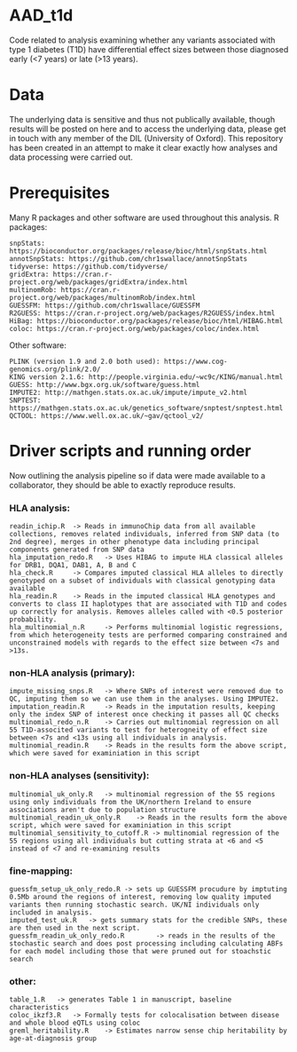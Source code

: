 # AAD_t1d

Code related to analysis examining whether any variants associated with type 1 diabetes (T1D) have  differential effect sizes between those diagnosed early (<7 years) or late (>13 years).

# Data

The underlying data is sensitive and thus not publically available, though results will be posted on here and to access the underlying data, please get in touch with any member of the DIL (University of Oxford).
This repository has been created in an attempt to make it clear exactly how analyses and data processing were carried out.

# Prerequisites

Many R packages and other software are used throughout this analysis.
R packages:

```
snpStats: https://bioconductor.org/packages/release/bioc/html/snpStats.html
annotSnpStats: https://github.com/chr1swallace/annotSnpStats
tidyverse: https://github.com/tidyverse/
gridExtra: https://cran.r-project.org/web/packages/gridExtra/index.html
multinomRob: https://cran.r-project.org/web/packages/multinomRob/index.html
GUESSFM: https://github.com/chr1swallace/GUESSFM
R2GUESS: https://cran.r-project.org/web/packages/R2GUESS/index.html
HiBag: https://bioconductor.org/packages/release/bioc/html/HIBAG.html
coloc: https://cran.r-project.org/web/packages/coloc/index.html
```

Other software:
```
PLINK (version 1.9 and 2.0 both used): https://www.cog-genomics.org/plink/2.0/
KING version 2.1.6: http://people.virginia.edu/~wc9c/KING/manual.html
GUESS: http://www.bgx.org.uk/software/guess.html
IMPUTE2: http://mathgen.stats.ox.ac.uk/impute/impute_v2.html
SNPTEST: https://mathgen.stats.ox.ac.uk/genetics_software/snptest/snptest.html
QCTOOL: https://www.well.ox.ac.uk/~gav/qctool_v2/
```

# Driver scripts and running order

Now outlining the analysis pipeline so if data were made available to a collaborator, they should be able to exactly reproduce results.


### HLA analysis:
```
readin_ichip.R  -> Reads in immunoChip data from all available collections, removes related individuals, inferred from SNP data (to 2nd degree), merges in other phenotype data including principal components generated from SNP data
hla_imputation_redo.R   -> Uses HIBAG to impute HLA classical alleles for DRB1, DQA1, DAB1, A, B and C
hla_check.R     -> Compares imputed classical HLA alleles to directly genotyped on a subset of individuals with classical genotyping data available
hla_readin.R    -> Reads in the imputed classical HLA genotypes and converts to class II haplotypes that are associated with T1D and codes up correctly for analysis. Removes alleles called with <0.5 posterior probability.
hla_multinomial_n.R     -> Performs multinomial logistic regressions, from which heterogeneity tests are performed comparing constrained and unconstrained models with regards to the effect size between <7s and >13s.
```

### non-HLA analysis (primary):
```
impute_missing_snps.R   -> Where SNPs of interest were removed due to QC, imputing them so we can use them in the analyses. Using IMPUTE2.
imputation_readin.R     -> Reads in the imputation results, keeping only the index SNP of interest once checking it passes all QC checks
multinomial_redo_n.R    -> Carries out multinomial regression on all 55 T1D-associted variants to test for heterogneity of effect size between <7s and <13s using all individuals in analysis.
multinomial_readin.R    -> Reads in the results form the above script, which were saved for examiniation in this script
```
### non-HLA analyses (sensitivity):
```
multinomial_uk_only.R   -> multinomial regression of the 55 regions using only individuals from the UK/northern Ireland to ensure associations aren't due to population structure
multinomial_readin_uk_only.R    -> Reads in the results form the above script, which were saved for examiniation in this script
multinomial_sensitivity_to_cutoff.R -> multinomial regression of the 55 regions using all individuals but cutting strata at <6 and <5 instead of <7 and re-examining results
```

### fine-mapping:
```
guessfm_setup_uk_only_redo.R -> sets up GUESSFM procudure by imptuting 0.5Mb around the regions of interest, removing low quality imputed variants then running stochastic search. UK/NI individuals only included in analysis.
imputed_test_uk.R	-> gets summary stats for the credible SNPs, these are then used in the next script.
guessfm_readin_uk_only_redo.R        -> reads in the results of the stochastic search and does post processing including calculating ABFs for each model including those that were pruned out for stoachstic search
```

### other:
```
table_1.R	-> generates Table 1 in manuscript, baseline characteristics
coloc_ikzf3.R   -> Formally tests for colocalisation between disease and whole blood eQTLs using coloc
greml_heritability.R	-> Estimates narrow sense chip heritability by age-at-diagnosis group
```
